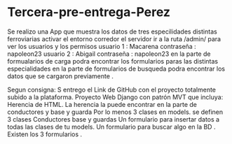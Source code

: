 # Tercera-pre-entrega-Perez
Se realizo una App que muestra los datos de tres especilidades distintas ferroviarias 
activar el entorno 
corredor el servidor
ir a la ruta /admin/ para ver los usuarios y los permisos 
usuario 1 : Macarena contraseña : napoleon23
usuario 2 : Abigail contraseña : napoleon23 
en la parte de formualarios de  carga podra encontrar los formularios paras las distintas especialidades 
en la parte de formularios de busqueda podra encontrar los datos que se cargaron previamente . 

Segun consigna: S entrego el  Link de GitHub con el proyecto totalmente subido a la plataforma.
Proyecto Web Django con patrón MVT que incluya:
Herencia de HTML.  La herencia la puede encontrar en la parte de conductores y base y guarda 
Por lo menos 3 clases en models. se definen 3 clases Conductores base y guardas 
Un formulario para insertar datos a todas las clases de tu models.
Un formulario para buscar algo en la BD . Existen los 3 formularios 
.


